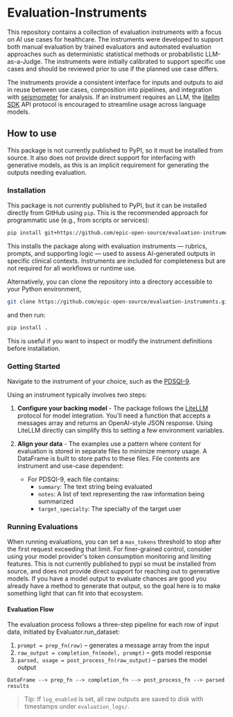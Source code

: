 # Evaluation-Instruments

This repository contains a collection of evaluation instruments with a focus on AI use cases for healthcare. The instruments were developed to support both manual evaluation by trained evaluators and automated evaluation approaches such as deterministic statistical methods or probabilistic LLM-as-a-Judge. The instruments were initially calibrated to support specific use cases and should be reviewed prior to use if the planned use case differs. 

The instruments provide a consistent interface for inputs and outputs to aid in reuse between use cases, composition into pipelines, and integration with [seismometer](https://epic-open-source.github.io/seismometer/) for analysis. If an instrument requires an LLM, the [litellm SDK](https://docs.litellm.ai/) API protocol is encouraged to streamline usage across language models. 

## How to use

This package is not currently published to PyPI, so it must be installed from source. It also does not provide direct support for interfacing with generative models, as this is an implicit requirement for generating the outputs needing evaluation.

### Installation

This package is not currently published to PyPI, but it can be installed directly from GitHub using `pip`. This is the recommended approach for programmatic use (e.g., from scripts or services):

```bash
pip install git+https://github.com/epic-open-source/evaluation-instruments.git
```

This installs the package along with evaluation instruments — rubrics, prompts, and supporting logic — used to assess AI-generated outputs in specific clinical contexts. Instruments are included for completeness but are not required for all workflows or runtime use.

Alternatively, you can clone the repository into a directory accessible to your Python environment,

```bash
git clone https://github.com/epic-open-source/evaluation-instruments.git
```

and then run:

```bash
pip install .
```

This is useful if you want to inspect or modify the instrument definitions before installation.

### Getting Started

Navigate to the instrument of your choice, such as the [PDSQI-9](https://github.com/epic-open-source/evaluation-instruments/blob/main/instruments/pdsqi_9/README.md).

Using an instrument typically involves two steps:

1. **Configure your backing model** - The package follows the [LiteLLM](https://docs.litellm.ai/) protocol for model integration. You'll need a function that accepts a messages array and returns an OpenAI-style JSON response. Using LiteLLM directly can simplify this to setting a few environment variables.

2. **Align your data** - The examples use a pattern where content for evaluation is stored in separate files to minimize memory usage. A DataFrame is built to store paths to these files. File contents are instrument and use-case dependent:
    - For PDSQI-9, each file contains:
      - `summary`: The text string being evaluated
      - `notes`: A list of text representing the raw information being summarized
      - `target_specialty`: The specialty of the target user

### Running Evaluations

When running evaluations, you can set a `max_tokens` threshold to stop after the first request exceeding that limit. For finer-grained control, consider using your model provider's token consumption monitoring and limiting features.
This is not currently published to pypi so must be installed from source, and does not provide direct support for reaching out to generative models.  If you have a model output to evaluate chances are good you already have a method to generate that output, so the goal here is to make something light that can fit into that ecosystem.

#### Evaluation Flow
 
The evaluation process follows a three-step pipeline for each row of input data, initiated by Evaluator.run_dataset:
 
1. `prompt = prep_fn(row)` – generates a message array from the input
2. `raw_output = completion_fn(model, prompt)` – gets model response
3. `parsed, usage = post_process_fn(raw_output)` – parses the model output
 
```text
DataFrame --> prep_fn --> completion_fn --> post_process_fn --> parsed results
```
 
> Tip: If `log_enabled` is set, all raw outputs are saved to disk with timestamps under `evaluation_logs/`.

